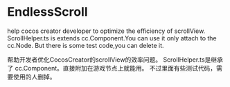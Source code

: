 # EndlessScroll
help cocos creator developer to optimize the efficiency of scrollView.
ScrollHelper.ts is extends cc.Component.You can use it only attach to the cc.Node.
But there is some test code,you can delete it.

帮助开发者优化CocosCreator的scrollView的效率问题。
ScrollHelper.ts是继承了 cc.Component。直接附加在游戏节点上就能用。
不过里面有些测试代码，需要使用的人删掉。

